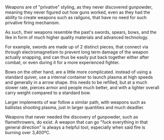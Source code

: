 Weapons are of "privative" styling, as they never discovered gunpowder, meaning they never figured out how guns worked, even as they had the ability to create weapons such as railguns, that have no need for such privative firing mechanism.

As such, their weapons resemble the past's swords, spears, bows, and the like in form of much higher quality materials and advanced technology.

For example, swords are made up of 2 distinct pieces, that connect via through electromagnetism to prevent long term damage of the weapon actually snapping, and can thus be easily put back together either after combat, or even during it for a more experienced fighter.

Bows on the other hand, are a little more complicated. instead of using a standard quiver, use a internal container to launch plasma at high speeds and generally in a arrow shape. this needs to be refilled, but at a much slower rate, pierces armor and people much better, and with a lighter overall carry weight compared to a standard bow.

Larger implements of war follow a similar path, with weapons such as ballistas shooting plasma, just in larger quantities and much deadlier.

Weapons that never needed the discovery of gunpowder, such as flamethrowers, do exist. A weapon that can go "fuck everything in that general direction" is always a helpful tool, especially when said fire is burning over 3,400ºC.

